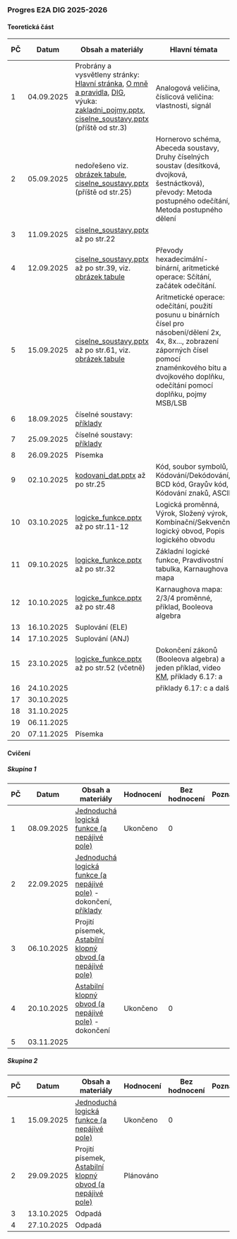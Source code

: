 ### Progres E2A DIG 2025-2026

#### Teoretická část

| PČ   | Datum      | Obsah a materiály                                            | Hlavní témata                                                | Hodnocení | Bez hodnocení | Poznámka |
| ---- | ---------- | ------------------------------------------------------------ | ------------------------------------------------------------ | --------- | ------------- | -------- |
| 1    | 04.09.2025 | Probrány a vysvětleny stránky: [Hlavní stránka](../../README.md), [O mně a pravidla](../../o-mne/readme.md), [DIG](../../predmety/dig/readme.md), výuka: [zakladni_pojmy.pptx](../../predmety/dig/materialy/zakladni_pojmy.pptx), [ciselne_soustavy.pptx](../../predmety/dig/materialy/ciselne_soustavy.pptx) (příště od str.3) | Analogová veličina, číslicová veličina: vlastnosti, signál   |           |               |          |
| 2    | 05.09.2025 | nedořešeno viz. [obrázek tabule](materialy/e2a-dig_2025-2026/tabule-001.jpg), [ciselne_soustavy.pptx](../../predmety/dig/materialy/ciselne_soustavy.pptx) (příště od str.25) | Hornerovo schéma, Abeceda soustavy, Druhy číselných soustav (desítková, dvojková, šestnáctková), převody: Metoda postupného odečítání, Metoda postupného dělení |           |               |          |
| 3    | 11.09.2025 | [ciselne_soustavy.pptx](../../predmety/dig/materialy/ciselne_soustavy.pptx)  až po str.22 |                                                              |           |               |          |
| 4    | 12.09.2025 | [ciselne_soustavy.pptx](../../predmety/dig/materialy/ciselne_soustavy.pptx)  až po str.39, viz. [obrázek tabule](materialy/e2a-dig_2025-2026/tabule-002.jpg) | Převody hexadecimální-binární, aritmetické operace: Sčítání, začátek odečítání. |           |               |          |
| 5    | 15.09.2025 | [ciselne_soustavy.pptx](../../predmety/dig/materialy/ciselne_soustavy.pptx)  až po str.61, viz. [obrázek tabule](materialy/e2a-dig_2025-2026/tabule-003.jpg) | Aritmetické operace: odečítání, použití posunu u binárních čísel pro násobení/dělení 2x, 4x, 8x..., zobrazení záporných čísel pomocí znaménkového bitu a dvojkového doplňku, odečítání pomocí doplňku, pojmy MSB/LSB |           |               |          |
| 6    | 18.09.2025 | číselné soustavy: [příklady](../../predmety/dig/materialy/sbirka-prikladu-1.pdf) |                                                              |           |               |          |
| 7    | 25.09.2025 | číselné soustavy: [příklady](../../predmety/dig/materialy/sbirka-prikladu-1.pdf) |                                                              |           |               |          |
| 8    | 26.09.2025 | Písemka                                                      |                                                              | Ukončeno  | 3             |          |
| 9    | 02.10.2025 | [kodovani_dat.pptx](../../predmety/dig/materialy/kodovani_dat.pptx) až po str.25 | Kód, soubor symbolů, Kódování/Dekódování, BCD kód, Grayův kód, Kódování znaků, ASCII |           |               |          |
| 10   | 03.10.2025 | [logicke_funkce.pptx](../../predmety/dig/materialy/logicke_funkce.pptx) až po str.11-12 | Logická proměnná, Výrok, Složený výrok, Kombinační/Sekvenční logický obvod, Popis logického obvodu |           |               |          |
| 11   | 09.10.2025 | [logicke_funkce.pptx](../../predmety/dig/materialy/logicke_funkce.pptx) až po str.32 | Základní logické funkce, Pravdivostní tabulka, Karnaughova mapa |           |               |          |
| 12   | 10.10.2025 | [logicke_funkce.pptx](../../predmety/dig/materialy/logicke_funkce.pptx) až po str.48 | Karnaughova mapa: 2/3/4 proměnné, příklad, Booleova algebra  |           |               |          |
| 13   | 16.10.2025 | Suplování (ELE)                                              |                                                              |           |               |          |
| 14   | 17.10.2025 | Suplování (ANJ)                                              |                                                              |           |               |          |
| 15   | 23.10.2025 | [logicke_funkce.pptx](../../predmety/dig/materialy/logicke_funkce.pptx) až po str.52 (včetně) | Dokončení zákonů (Booleova algebra) a jeden příklad, video [KM](https://www.youtube.com/watch?v=N8E9psq2Ieo), příklady 6.17: a |           |               |          |
| 16   | 24.10.2025 |                                                              | příklady 6.17: c a další                                     |           |               | DÚ       |
| 17   | 30.10.2025 |                                                              |                                                              |           |               |          |
| 18   | 31.10.2025 |                                                              |                                                              |           |               |          |
| 19   | 06.11.2025 |                                                              |                                                              |           |               |          |
| 20   | 07.11.2025 | Písemka                                                      |                                                              | Plánováno |               |          |

#### Cvičení

##### Skupina 1

| PČ   | Datum      | Obsah a materiály                                            | Hodnocení | Bez hodnocení | Poznámka |
| ---- | ---------- | ------------------------------------------------------------ | --------- | ------------- | -------- |
| 1    | 08.09.2025 | [Jednoduchá logická funkce (a nepájivé pole)](../../predmety/dig/bloky/cviceni/jednoducha-logicka-funkce/readme.md) | Ukončeno  | 0             |          |
| 2    | 22.09.2025 | [Jednoduchá logická funkce (a nepájivé pole)](../../predmety/dig/bloky/cviceni/jednoducha-logicka-funkce/readme.md) - dokončení, [příklady](../../predmety/dig/materialy/sbirka-prikladu-1.pdf) |           |               |          |
| 3    | 06.10.2025 | Projití písemek, [Astabilní klopný obvod (a nepájivé pole)](../../predmety/dig/bloky/cviceni/astabilni-klopny-obvod/readme.md) |           |               |          |
| 4    | 20.10.2025 | [Astabilní klopný obvod (a nepájivé pole)](../../predmety/dig/bloky/cviceni/astabilni-klopny-obvod/readme.md) - dokončení | Ukončeno  | 0             |          |
| 5    | 03.11.2025 |                                                              |           |               |          |

##### Skupina 2

| PČ   | Datum      | Obsah a materiály                                            | Hodnocení | Bez hodnocení | Poznámka |
| ---- | ---------- | ------------------------------------------------------------ | --------- | ------------- | -------- |
| 1    | 15.09.2025 | [Jednoduchá logická funkce (a nepájivé pole)](../../predmety/dig/bloky/cviceni/jednoducha-logicka-funkce/readme.md) | Ukončeno  | 0             |          |
| 2    | 29.09.2025 | Projití písemek, [Astabilní klopný obvod (a nepájivé pole)](../../predmety/dig/bloky/cviceni/astabilni-klopny-obvod/readme.md) | Plánováno |               |          |
| 3    | 13.10.2025 | Odpadá                                                       |           |               |          |
| 4    | 27.10.2025 | Odpadá                                                       |           |               |          |
